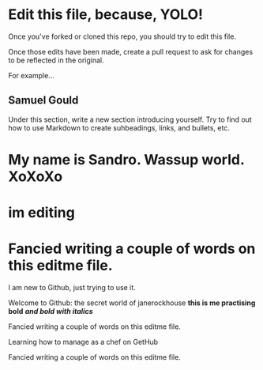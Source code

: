 # Edit this file, because, YOLO!

Once you've forked or cloned this repo, you should try to edit this file. 

Once those edits have been made, create a pull request to ask for changes to be reflected in the original.

For example...

## Samuel Gould


Under this section, write a new section introducing yourself. Try to find out how to use Markdown to create suhbeadings, links, and bullets, etc.


My name is Sandro. Wassup world. XoXoXo
=======
im editing 
=======
Fancied writing a couple of words on this editme file.
=======
I am new to Github, just trying to use it.


Welcome to Github: the secret world of janerockhouse **this is me practising bold** ***and bold with italics***

Fancied writing a couple of words on this editme file.

Learning how to manage as a chef on GetHub

Fancied writing a couple of words on this editme file.




